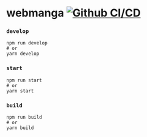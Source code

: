 

# webmanga [![Github CI/CD](https://github.com/sh3lk/webmanga-strapi/actions/workflows/code-deploy.yml/badge.svg?branch=main&event=push)](https://github.com/sh3lk/webmanga-strapi/actions/workflows/code-deploy.yml)

### `develop`

```
npm run develop
# or
yarn develop
```

### `start`

```
npm run start
# or
yarn start
```

### `build`

```
npm run build
# or
yarn build
```
